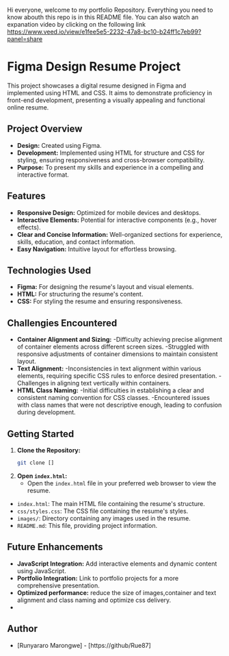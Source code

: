 Hi everyone, welcome to my portfolio Repository. Everything you need to know abouth this repo is in this README file. You can also watch an expanation video by clicking on the following link https://www.veed.io/view/e1fee5e5-2232-47a8-bc10-b24ff1c7eb99?panel=share

# Figma Design Resume Project

This project showcases a digital resume designed in Figma and implemented using HTML and CSS. It aims to demonstrate proficiency in front-end development, presenting a visually appealing and functional online resume.

## Project Overview

* **Design:** Created using Figma.
* **Development:** Implemented using HTML for structure and CSS for styling, ensuring responsiveness and cross-browser compatibility.
* **Purpose:** To present my skills and experience in a compelling and interactive format.

## Features

* **Responsive Design:** Optimized for mobile devices and desktops.
* **Interactive Elements:** Potential for interactive components (e.g., hover effects).
* **Clear and Concise Information:** Well-organized sections for experience, skills, education, and contact information.
* **Easy Navigation:** Intuitive layout for effortless browsing.

## Technologies Used

* **Figma:** For designing the resume's layout and visual elements.
* **HTML:** For structuring the resume's content.
* **CSS:** For styling the resume and ensuring responsiveness.

## Challengies Encountered

* **Container Alignment and Sizing:**
  -Difficulty achieving precise alignment of container elements across different screen sizes.
  -Struggled with responsive adjustments of container dimensions to maintain consistent layout.
* **Text Alignment:**
  -Inconsistencies in text alignment within various elements, requiring specific CSS rules to enforce desired presentation.
  -Challenges in aligning text vertically within containers.
* **HTML Class Naming:**
  -Initial difficulties in establishing a clear and consistent naming convention for CSS classes.
  -Encountered issues with class names that were not descriptive enough, leading to confusion during development.

## Getting Started

1.  **Clone the Repository:**
    ```bash
    git clone []
    ```
2.  **Open `index.html`:**
    * Open the `index.html` file in your preferred web browser to view the resume.

* `index.html`: The main HTML file containing the resume's structure.
* `css/styles.css`: The CSS file containing the resume's styles.
* `images/`: Directory containing any images used in the resume.
* `README.md`: This file, providing project information.

## Future Enhancements

* **JavaScript Integration:** Add interactive elements and dynamic content using JavaScript.
* **Portfolio Integration:** Link to portfolio projects for a more comprehensive presentation.
* **Optimized performance:** reduce the size of images,container and text alignment and class naming and optimize css delivery.
* 

## Author

* [Runyararo Marongwe] - [https://github/Rue87] 
